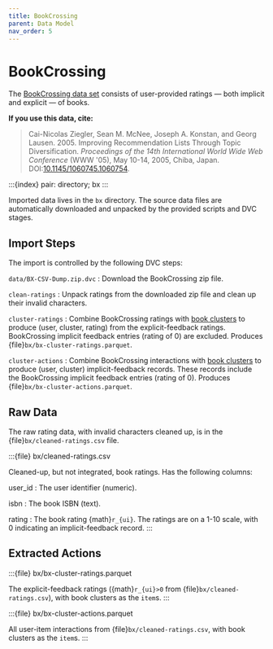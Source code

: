 ```yaml
---
title: BookCrossing
parent: Data Model
nav_order: 5
---
```


# BookCrossing

The [BookCrossing data set](http://www2.informatik.uni-freiburg.de/~cziegler/BX/) consists of user-provided
ratings — both implicit and explicit — of books.

**If you use this data, cite:**

> Cai-Nicolas Ziegler, Sean M. McNee, Joseph A. Konstan, and Georg Lausen. 2005. Improving Recommendation Lists Through Topic Diversification. <cite>Proceedings of the 14th International World Wide Web Conference</cite> (WWW '05), May 10-14, 2005, Chiba, Japan. DOI:[10.1145/1060745.1060754](https://doi.org/10.1145/1060745.1060754).

:::{index} pair: directory; bx
:::

Imported data lives in the `bx` directory.  The source data files are automatically downloaded and unpacked by
the provided scripts and DVC stages.

## Import Steps

The import is controlled by the following DVC steps:

`data/BX-CSV-Dump.zip.dvc`
:   Download the BookCrossing zip file.

`clean-ratings`
:   Unpack ratings from the downloaded zip file and clean up their invalid characters.

`cluster-ratings`
:   Combine BookCrossing ratings with [book clusters](cluster) to produce (user, cluster, rating) from the explicit-feedback ratings. BookCrossing implicit feedback entries (rating of 0) are excluded. Produces {file}`bx/bx-cluster-ratings.parquet`.

`cluster-actions`
:   Combine BookCrossing interactions with [book clusters](cluster) to produce (user, cluster) implicit-feedback records. These records include the BookCrossing implicit feedback entries (rating of 0). Produces {file}`bx/bx-cluster-actions.parquet`.

## Raw Data

The raw rating data, with invalid characters cleaned up, is in the {file}`bx/cleaned-ratings.csv` file.

:::{file} bx/cleaned-ratings.csv

Cleaned-up, but not integrated, book ratings.  Has the following columns:

user_id
:   The user identifier (numeric).

isbn
:   The book ISBN (text).

rating
:   The book rating {math}`r_{ui}`.  The ratings are on a 1-10 scale, with 0 indicating an implicit-feedback record.
:::

## Extracted Actions

:::{file} bx/bx-cluster-ratings.parquet

The explicit-feedback ratings ({math}`r_{ui}>0` from {file}`bx/cleaned-ratings.csv`), with book clusters as the `item`s.
:::

:::{file} bx/bx-cluster-actions.parquet

All user-item interactions from {file}`bx/cleaned-ratings.csv`, with book clusters as the `item`s.
:::
